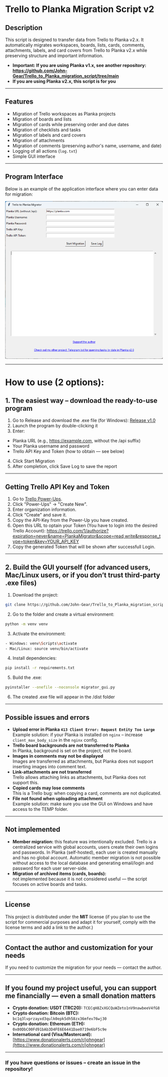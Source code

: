 # Trello to Planka Migration Script v2

## Description
This script is designed to transfer data from Trello to Planka v2.x. It automatically migrates workspaces, boards, lists, cards, comments, attachments, labels, and card covers from Trello to Planka v2.x while preserving structure and important information.
- **Important: If you are using **Planka v1.x**, see another repository: https://github.com/John-Gear/Trello_to_Planka_migration_script/tree/main**
- **If you are using **Planka v2.x**, this script is for you**

---

## Features

- Migration of Trello workspaces as Planka projects
- Migration of boards and lists
- Migration of cards while preserving order and due dates
- Migration of checklists and tasks
- Migration of labels and card covers
- Migration of attachments
- Migration of comments (preserving author's name, username, and date)
- Logging of all actions (`log.txt`)
- Simple GUI interface

---

## Program Interface
Below is an example of the application interface where you can enter data for migration:

![Interface Example](https://github.com/John-Gear/Trello_to_Planka_migration_script_2/blob/main/window.png)

---

# How to use (2 options):

## 1. The easiest way – download the ready-to-use program

1. Go to Release and download the .exe file (for Windows): [Release v1.0](https://github.com/John-Gear/Trello_to_Planka_migration_script_2/releases/tag/v1.0)
2. Launch the program by double-clicking it
3. Enter:
- Planka URL (e.g., https://example.com, without the /api suffix)
- Your Planka username and password
- Trello API Key and Token (how to obtain — see below)
4. Click Start Migration
5. After completion, click Save Log to save the report

---

## Getting Trello API Key and Token
1. Go to [Trello Power-Ups](https://trello.com/power-ups/admin).
2. Click "Power-Ups" → "Create New".
3. Enter organization information.
4. Click "Create" and save it.
5. Copy the API-Key from the Power-Up you have created.
6. Open this URL to optain your Token (You have to login into the desired Trello Account): https://trello.com/1/authorize?expiration=never&name=PlankaMigrator&scope=read,write&response_type=token&key=YOUR_API_KEY
7. Copy the generated Token that will be shown after successfull Login.
---

## 2. Build the GUI yourself (for advanced users, Mac/Linux users, or if you don’t trust third-party .exe files)

1. Download the project:
```bash
git clone https://github.com/John-Gear/Trello_to_Planka_migration_script_2.0.git
```
2. Go to the folder and create a virtual environment:
```bash
python -m venv venv
```
3. Activate the environment:
```bash
- Windows: venv\Scripts\activate
- Mac/Linux: source venv/bin/activate
```
4. Install dependencies:
```bash
pip install -r requirements.txt
```
5. Build the .exe:
```bash
pyinstaller --onefile --noconsole migrator_gui.py
```
6. The created .exe file will appear in the /dist folder

---

## Possible issues and errors
- **Upload error in Planka `413 Client Error: Request Entity Too Large`**  
  Example solution: if your Planka is installed on `nginx` – increase `client_max_body_size` in the `nginx` config.
- **Trello board backgrounds are not transferred to Planka**  
  In Planka, background is set on the project, not the board.
- **Images in comments may not be displayed**  
  Images are transferred as attachments, but Planka does not support inserting images into comment text.
- **Link-attachments are not transferred**  
  Trello allows attaching links as attachments, but Planka does not support this.
- **Copied cards may lose comments**  
  This is a Trello bug: when copying a card, comments are not duplicated.
- **File not found when uploading attachment**  
  Example solution: make sure you use the GUI on Windows and have access to the TEMP folder.

---

## Not implemented
- **Member migration:**
  this feature was intentionally excluded.
  Trello is a centralized service with global accounts, users create their own logins and passwords.
  In Planka (self-hosted), each user is created manually and has no global account.
  Automatic member migration is not possible without access to the local database and generating email/login and password for each user server-side.
- **Migration of archived items (cards, boards):**  
  not implemented because it is not considered useful — the script focuses on active boards and tasks.

---

## License
  This project is distributed under the **MIT** license (if you plan to use the script for commercial purposes and adapt it for yourself, comply with the license terms and add a link to the author.)

---

## Contact the author and customization for your needs
  If you need to customize the migration for your needs — contact the author.

---

## If you found my project useful, you can support me financially — even a small donation matters
- **Crypto donation: USDT (TRC20):** `TCECqH8ZxXGCQuWZeto1nV9nawbeeV4fG8`
- **Crypto donation: Bitcoin (BTC):** `bc1q3lvprzayxd3qulk0epk5dh58zx36mfev76wj30`
- **Crypto donation: Ethereum (ETH):** `0x80DbC00Fd91bAb3D4FE6E6441Dae0719e6bF5c9e`
- **International card (Visa/Mastercard):**  
[https://www.donationalerts.com/r/johngear](https://www.donationalerts.com/r/johngear)

---

### If you have questions or issues – create an issue in the repository!
